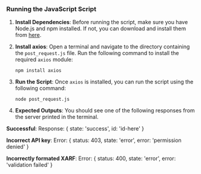 
### Running the JavaScript Script

1.  **Install Dependencies**: Before running the script, make sure you have Node.js and npm installed. If not, you can download and install them from [here](https://nodejs.org/).
    
2.  **Install axios**: Open a terminal and navigate to the directory containing the `post_request.js` file. Run the following command to install the required `axios` module:
    
    `npm install axios` 
    
3.  **Run the Script**: Once `axios` is installed, you can run the script using the following command:
    
    `node post_request.js` 
    
4.  **Expected Outputs**: You should see one of the following responses from the server printed in the terminal.

**Successful**: Response: { state: 'success', id: 'id-here' }

**Incorrect API key**: Error: { status: 403, state: 'error', error: 'permission denied' }

**Incorrectly formated XARF**: Error: { status: 400, state: 'error', error: 'validation failed' }